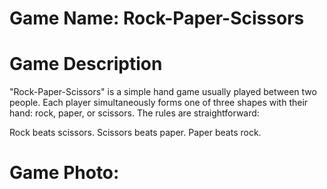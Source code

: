 # Game Name: Rock-Paper-Scissors

# Game Description
"Rock-Paper-Scissors" is a simple hand game usually played between two people. Each player simultaneously forms one of three shapes with their hand: rock, paper, or scissors. The rules are straightforward:

Rock beats scissors.
Scissors beats paper.
Paper beats rock.

# Game Photo:


